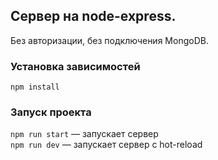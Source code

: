 
## Сервер на node-express. 

Без авторизации, без подключения MongoDB.

### Установка зависимостей 

`npm install`


### Запуск проекта

`npm run start` — запускает сервер  
`npm run dev` — запускает сервер с hot-reload

